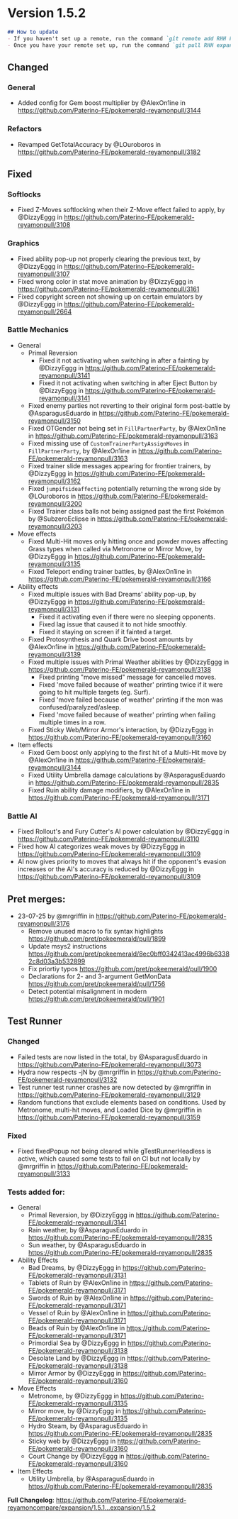 # Version 1.5.2

```md
## How to update
- If you haven't set up a remote, run the command `git remote add RHH https://github.com/Paterino-FE/pokemerald-reyamon.git`.
- Once you have your remote set up, run the command `git pull RHH expansion/1.5.2`.
```

## Changed
### General
* Added config for Gem boost multiplier by @AlexOn1ine in https://github.com/Paterino-FE/pokemerald-reyamonpull/3144
### Refactors
* Revamped GetTotalAccuracy by @LOuroboros in https://github.com/Paterino-FE/pokemerald-reyamonpull/3182

## Fixed
### Softlocks
* Fixed Z-Moves softlocking when their Z-Move effect failed to apply, by @DizzyEggg in https://github.com/Paterino-FE/pokemerald-reyamonpull/3108
### Graphics
* Fixed ability pop-up not properly clearing the previous text, by @DizzyEggg in https://github.com/Paterino-FE/pokemerald-reyamonpull/3107
* Fixed wrong color in stat move animation by @DizzyEggg in https://github.com/Paterino-FE/pokemerald-reyamonpull/3161
* Fixed copyright screen not showing up on certain emulators by @DizzyEggg in https://github.com/Paterino-FE/pokemerald-reyamonpull/2664
### Battle Mechanics
* General
    * Primal Reversion
        * Fixed it not activating when switching in after a fainting by @DizzyEggg in https://github.com/Paterino-FE/pokemerald-reyamonpull/3141
        * Fixed it not activating when switching in after Eject Button by @DizzyEggg in https://github.com/Paterino-FE/pokemerald-reyamonpull/3141
    * Fixed enemy parties not reverting to their original form post-battle by @AsparagusEduardo in https://github.com/Paterino-FE/pokemerald-reyamonpull/3150
    * Fixed OTGender not being set in `FillPartnerParty`, by @AlexOn1ine in https://github.com/Paterino-FE/pokemerald-reyamonpull/3163
    * Fixed missing use of `CustomTrainerPartyAssignMoves` in `FillPartnerParty`, by @AlexOn1ine in https://github.com/Paterino-FE/pokemerald-reyamonpull/3163
    * Fixed trainer slide messages appearing for frontier trainers, by @DizzyEggg in https://github.com/Paterino-FE/pokemerald-reyamonpull/3162
    * Fixed `jumpifsideaffecting` potentially returning the wrong side by @LOuroboros in https://github.com/Paterino-FE/pokemerald-reyamonpull/3200
    * Fixed Trainer class balls not being assigned past the first Pokémon by @SubzeroEclipse in https://github.com/Paterino-FE/pokemerald-reyamonpull/3203
* Move effects
    * Fixed Multi-Hit moves only hitting once and powder moves affecting Grass types when called via Metronome or Mirror Move, by @DizzyEggg in https://github.com/Paterino-FE/pokemerald-reyamonpull/3135
    * Fixed Teleport ending trainer battles, by @AlexOn1ine in https://github.com/Paterino-FE/pokemerald-reyamonpull/3166
* Ability effects
    * Fixed multiple issues with Bad Dreams' ability pop-up, by @DizzyEggg in https://github.com/Paterino-FE/pokemerald-reyamonpull/3131
        * Fixed it activating even if there were no sleeping opponents.
        * Fixed lag issue that caused it to not hide smoothly.
        * Fixed it staying on screen if it fainted a target.
    * Fixed Protosynthesis and Quark Drive boost amounts by @AlexOn1ine in https://github.com/Paterino-FE/pokemerald-reyamonpull/3139
    * Fixed multiple issues with Primal Weather abilities by @DizzyEggg in https://github.com/Paterino-FE/pokemerald-reyamonpull/3138
        * Fixed printing "move missed" message for cancelled moves.
        * Fixed 'move failed because of weather' printing twice if it were going to hit multiple targets (eg. Surf).
        * Fixed 'move failed because of weather' printing if the mon was confused/paralyzed/asleep.
        * Fixed 'move failed because of weather' printing when failing multiple times in a row.
    * Fixed Sticky Web/Mirror Armor's interaction, by @DizzyEggg in https://github.com/Paterino-FE/pokemerald-reyamonpull/3160
* Item effects
    * Fixed Gem boost only applying to the first hit of a Multi-Hit move by @AlexOn1ine in https://github.com/Paterino-FE/pokemerald-reyamonpull/3144
    * Fixed Utility Umbrella damage calculations by @AsparagusEduardo in https://github.com/Paterino-FE/pokemerald-reyamonpull/2835
    * Fixed Ruin ability damage modifiers, by @AlexOn1ine in https://github.com/Paterino-FE/pokemerald-reyamonpull/3171
### Battle AI
* Fixed Rollout's and Fury Cutter's AI power calculation by @DizzyEggg in https://github.com/Paterino-FE/pokemerald-reyamonpull/3110
* Fixed how AI categorizes weak moves by @DizzyEggg in https://github.com/Paterino-FE/pokemerald-reyamonpull/3109
* AI now gives priority to moves that always hit if the opponent's evasion increases or the AI's accuracy is reduced by @DizzyEggg in https://github.com/Paterino-FE/pokemerald-reyamonpull/3109

## Pret merges:
* 23-07-25 by @mrgriffin in https://github.com/Paterino-FE/pokemerald-reyamonpull/3176
    * Remove unused macro to fix syntax highlights https://github.com/pret/pokeemerald/pull/1899
    * Update msys2 instructions https://github.com/pret/pokeemerald/8ec0bff0342413ac4996b63382c8d03a3b532899
    * Fix priortiy typos https://github.com/pret/pokeemerald/pull/1900
    * Declarations for 2- and 3-argument GetMonData https://github.com/pret/pokeemerald/pull/1756
    * Detect potential misalignment in modern https://github.com/pret/pokeemerald/pull/1901

## Test Runner
### Changed
* Failed tests are now listed in the total, by @AsparagusEduardo in https://github.com/Paterino-FE/pokemerald-reyamonpull/3073
* Hydra now respects -jN by @mrgriffin in https://github.com/Paterino-FE/pokemerald-reyamonpull/3132
* Test runner test runner crashes are now detected by @mrgriffin in https://github.com/Paterino-FE/pokemerald-reyamonpull/3129
* Random functions that exclude elements based on conditions. Used by Metronome, multi-hit moves, and Loaded Dice by @mrgriffin in https://github.com/Paterino-FE/pokemerald-reyamonpull/3159
### Fixed
* Fixed fixedPopup not being cleared while gTestRunnerHeadless is active, which caused some tests to fail on CI but not locally by @mrgriffin in https://github.com/Paterino-FE/pokemerald-reyamonpull/3133
### Tests added for:
* General
    * Primal Reversion, by @DizzyEggg in https://github.com/Paterino-FE/pokemerald-reyamonpull/3141
    * Rain weather, by @AsparagusEduardo in https://github.com/Paterino-FE/pokemerald-reyamonpull/2835
    * Sun weather, by @AsparagusEduardo in https://github.com/Paterino-FE/pokemerald-reyamonpull/2835
* Ability Effects
    * Bad Dreams, by @DizzyEggg in https://github.com/Paterino-FE/pokemerald-reyamonpull/3131
    * Tablets of Ruin by @AlexOn1ine in https://github.com/Paterino-FE/pokemerald-reyamonpull/3171
    * Swords of Ruin by @AlexOn1ine in https://github.com/Paterino-FE/pokemerald-reyamonpull/3171
    * Vessel of Ruin by @AlexOn1ine in https://github.com/Paterino-FE/pokemerald-reyamonpull/3171
    * Beads of Ruin by @AlexOn1ine in https://github.com/Paterino-FE/pokemerald-reyamonpull/3171
    * Primordial Sea by @DizzyEggg in https://github.com/Paterino-FE/pokemerald-reyamonpull/3138
    * Desolate Land by @DizzyEggg in https://github.com/Paterino-FE/pokemerald-reyamonpull/3138
    * Mirror Armor by @DizzyEggg in https://github.com/Paterino-FE/pokemerald-reyamonpull/3160
* Move Effects
    * Metronome, by @DizzyEggg in https://github.com/Paterino-FE/pokemerald-reyamonpull/3135
    * Mirror move, by @DizzyEggg in https://github.com/Paterino-FE/pokemerald-reyamonpull/3135
    * Hydro Steam, by @AsparagusEduardo in https://github.com/Paterino-FE/pokemerald-reyamonpull/2835
    * Sticky web by @DizzyEggg in https://github.com/Paterino-FE/pokemerald-reyamonpull/3160
    * Court Change by @DizzyEggg in https://github.com/Paterino-FE/pokemerald-reyamonpull/3160
* Item Effects
    * Utility Umbrella, by @AsparagusEduardo in https://github.com/Paterino-FE/pokemerald-reyamonpull/2835

**Full Changelog**: https://github.com/Paterino-FE/pokemerald-reyamoncompare/expansion/1.5.1...expansion/1.5.2